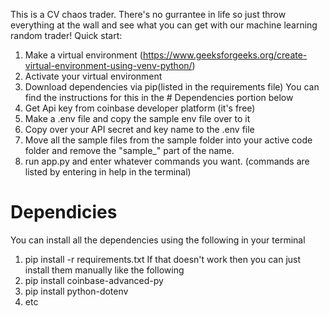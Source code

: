 This is a CV chaos trader. There's no gurrantee in life so just throw everything at the wall and see what you can get with our machine learning random trader!
Quick start:
1. Make a virtual environment (https://www.geeksforgeeks.org/create-virtual-environment-using-venv-python/)
2. Activate your virtual environment
3. Download dependencies via pip(listed in the requirements file) You can find the instructions for this in the # Dependencies portion below
4. Get Api key from coinbase developer platform (it's free)
5. Make a .env file and copy the sample env file over to it
6. Copy over your API secret and key name to the .env file
7. Move all the sample files from the sample folder into your active code folder and remove the "sample_" part of the name.
8. run app.py and enter whatever commands you want. (commands are listed by entering in help in the terminal)

# Dependicies
You can install all the dependencies using the following in your terminal
1. pip install -r requirements.txt
If that doesn't work then you can just install them manually like the following
1. pip install coinbase-advanced-py
2. pip install python-dotenv
3. etc